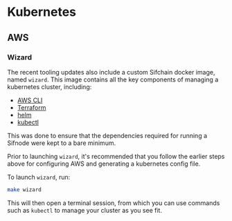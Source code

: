 # Kubernetes

## AWS

### Wizard

The recent tooling updates also include a custom Sifchain docker image, named `wizard`. This image contains all the key components of managing a kubernetes cluster, including:

* [AWS CLI](https://aws.amazon.com/cli/)
* [Terraform](https://terraform.io)
* [helm](https://helm.sh/docs/intro/install/)
* [kubectl](https://kubernetes.io/docs/tasks/tools/#kubectl)

This was done to ensure that the dependencies required for running a Sifnode were kept to a bare minimum.

Prior to launching `wizard`, it's recommended that you follow the earlier steps above for configuring AWS and generating a kubernetes config file.

To launch `wizard`, run:

```bash
make wizard
```

This will then open a terminal session, from which you can use commands such as `kubectl` to manage your cluster as you see fit.
